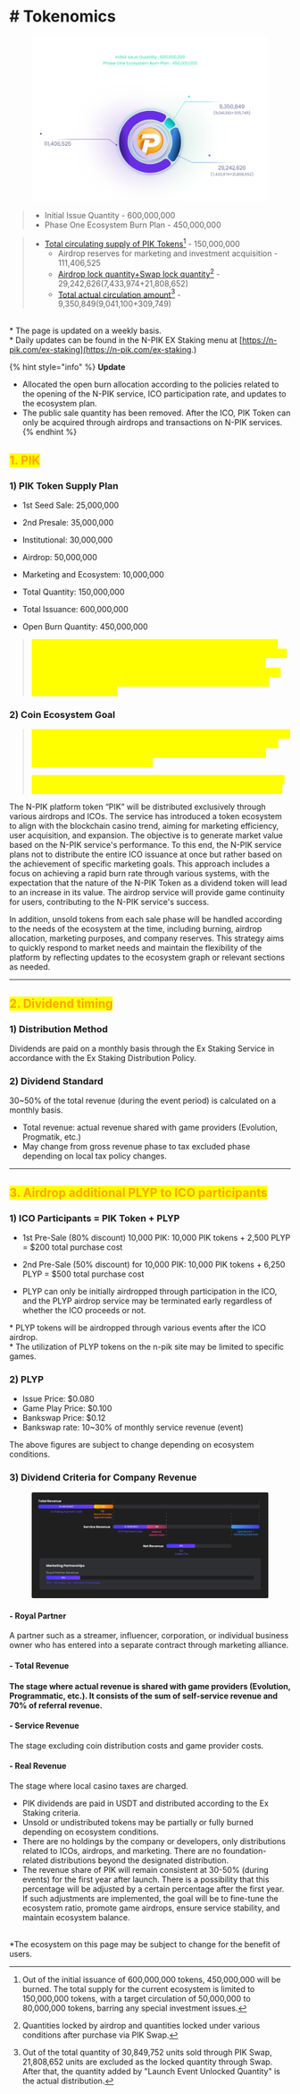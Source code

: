 # # Tokenomics



<figure><img src=".gitbook/assets/240418_Tokenomics (1).png" alt=""><figcaption></figcaption></figure>

> * Initial Issue Quantity - 600,000,000
> * Phase One Ecosystem Burn Plan - 450,000,000

> * [Total circulating supply of PIK Tokens](#user-content-fn-1)[^1] - 150,000,000
>   * Airdrop reserves for marketing and investment acquisition - 111,406,525
>   * [Airdrop lock quantity+Swap lock quantity](#user-content-fn-2)[^2] - 29,242,626(7,433,974+21,808,652)
>   * [Total actual circulation amount](#user-content-fn-3)[^3] - 9,350,849(9,041,100+309,749)

\
\* The page is updated on a weekly basis.\
\* Daily updates can be found in the N-PIK EX Staking menu at [https://n-pik.com/ex-staking](https://n-pik.com/ex-staking.)

{% hint style="info" %}
**Update**

* Allocated the open burn allocation according to the policies related to the opening of the N-PIK service, ICO participation rate, and updates to the ecosystem plan.
* The public sale quantity has been removed. After the ICO, PIK Token can only be acquired through airdrops and transactions on N-PIK services.
{% endhint %}



## <mark style="color:orange;">**1. PIK**</mark>

### 1) PIK Token Supply Plan

* 1st Seed Sale: 25,000,000
* 2nd Presale: 35,000,000
* Institutional: 30,000,000
* Airdrop: 50,000,000
*   Marketing and Ecosystem: 10,000,000


* Total Quantity: 150,000,000
* Total Issuance: 600,000,000
* Open Burn Quantity: 450,000,000

> <mark style="color:yellow;">In the N-PIK coin ecosystem, there are no company-held shares or developer coins related to the company whatsoever. This implies that the company has no resources to influence the market, such as arbitrarily leading the coin price or generating additional profits and increasing circulation by selling holdings during coin value rises, leading to a price drop.</mark>

### 2) Coin Ecosystem Goal

> <mark style="color:yellow;">The total supply of this coin is not issued with the aim of achieving full circulation. Instead, it is intended to maintain a minimum circulation regardless of the total supply, with the remainder being burned, depending on market conditions.</mark>
>
> <mark style="color:yellow;">\*Our ecosystem goal: to maintain minimal circulation for service and actively reduce coin circulation through a burning policy for service.</mark>

The N-PIK platform token “PIK” will be distributed exclusively through various airdrops and ICOs. The service has introduced a token ecosystem to align with the blockchain casino trend, aiming for marketing efficiency, user acquisition, and expansion. The objective is to generate market value based on the N-PIK service's performance. To this end, the N-PIK service plans not to distribute the entire ICO issuance at once but rather based on the achievement of specific marketing goals. This approach includes a focus on achieving a rapid burn rate through various systems, with the expectation that the nature of the N-PIK Token as a dividend token will lead to an increase in its value. The airdrop service will provide game continuity for users, contributing to the N-PIK service's success.

In addition, unsold tokens from each sale phase will be handled according to the needs of the ecosystem at the time, including burning, airdrop allocation, marketing purposes, and company reserves. This strategy aims to quickly respond to market needs and maintain the flexibility of the platform by reflecting updates to the ecosystem graph or relevant sections as needed.



***



## <mark style="color:orange;">**2. Dividend timing**</mark>

### **1)** Distribution Method

Dividends are paid on a monthly basis through the Ex Staking Service in accordance with the Ex Staking Distribution Policy.

### **2)** Dividend Standard

30\~50% of the total revenue (during the event period) is calculated on a monthly basis.

* Total revenue: actual revenue shared with game providers (Evolution, Progmatik, etc.)
* May change from gross revenue phase to tax excluded phase depending on local tax policy changes.



***



## <mark style="color:orange;">**3. Airdrop additional PLYP to ICO participants**</mark>

### **1) ICO Participants = PIK Token + PLYP**

* 1st Pre-Sale (80% discount) 10,000 PIK: 10,000 PIK tokens + 2,500 PLYP = $200 total purchase cost
*   2nd Pre-Sale (50% discount) for 10,000 PIK: 10,000 PIK tokens + 6,250 PLYP = $500 total purchase cost


* PLYP can only be initially airdropped through participation in the ICO, and the PLYP airdrop service may be terminated early regardless of whether the ICO proceeds or not.

\* PLYP tokens will be airdropped through various events after the ICO airdrop.\
\* The utilization of PLYP tokens on the n-pik site may be limited to specific games.



### **2) PLYP**

* Issue Price: $0.080
* Game Play Price: $0.100
* Bankswap Price: $0.12
* Bankswap rate: 10\~30% of monthly service revenue (event)

The above figures are subject to change depending on ecosystem conditions.



### **3)** Dividend Criteria for Company Revenue&#x20;

<figure><img src=".gitbook/assets/백서1 (2).png" alt=""><figcaption></figcaption></figure>

#### - Royal Partner

A partner such as a streamer, influencer, corporation, or individual business owner who has entered into a separate contract through marketing alliance.

#### - Total Revenue

#### The stage where actual revenue is shared with game providers (Evolution, Programmatic, etc.). It consists of the sum of self-service revenue and 70% of referral revenue.

#### - Service Revenue

The stage excluding coin distribution costs and game provider costs.

#### - Real Revenue

The stage where local casino taxes are charged.



* PIK dividends are paid in USDT and distributed according to the Ex Staking criteria.&#x20;
* Unsold or undistributed tokens may be partially or fully burned depending on ecosystem conditions.
* There are no holdings by the company or developers, only distributions related to ICOs, airdrops, and marketing. There are no foundation-related distributions beyond the designated distribution.
* The revenue share of PIK will remain consistent at 30-50% (during events) for the first year after launch. There is a possibility that this percentage will be adjusted by a certain percentage after the first year. If such adjustments are implemented, the goal will be to fine-tune the ecosystem ratio, promote game airdrops, ensure service stability, and maintain ecosystem balance.

\
\*The ecosystem on this page may be subject to change for the benefit of users.



[^1]: Out of the initial issuance of 600,000,000 tokens, 450,000,000 will be burned. The total supply for the current ecosystem is limited to 150,000,000 tokens, with a target circulation of 50,000,000 to 80,000,000 tokens, barring any special investment issues.

[^2]: Quantities locked by airdrop and quantities locked under various conditions after purchase via PIK Swap.

[^3]: Out of the total quantity of 30,849,752 units sold through PIK Swap, 21,808,652 units are excluded as the locked quantity through Swap. After that, the quantity added by "Launch Event Unlocked Quantity" is the actual distribution.
